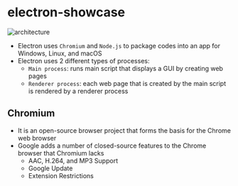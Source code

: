 # electron-showcase
![architecture](https://insujang.github.io/assets/images/191110/electron-architecture.png)

* Electron uses `Chromium` and `Node.js` to package codes into an app for Windows, Linux, and macOS
* Electron uses 2 different types of processes:
  * `Main process`: runs main script that displays a GUI by creating web pages
  * `Renderer process`: each web page that is created by the main script is rendered by a renderer process

## Chromium
* It is an open-source browser project that forms the basis for the Chrome web browser
* Google adds a number of closed-source features to the Chrome browser that Chromium lacks
  * AAC, H.264, and MP3 Support
  * Google Update
  * Extension Restrictions

